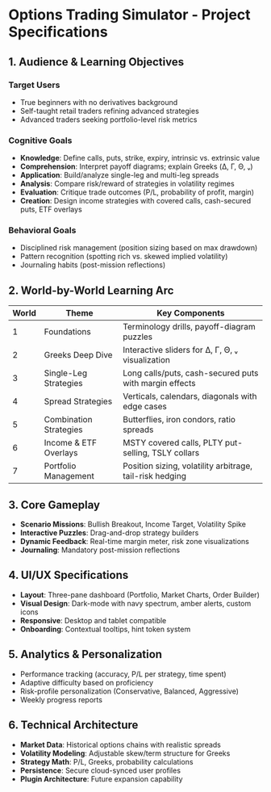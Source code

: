 # Options Trading Simulator - Project Specifications

## 1. Audience & Learning Objectives
### Target Users
- True beginners with no derivatives background
- Self-taught retail traders refining advanced strategies
- Advanced traders seeking portfolio-level risk metrics

### Cognitive Goals
- **Knowledge**: Define calls, puts, strike, expiry, intrinsic vs. extrinsic value
- **Comprehension**: Interpret payoff diagrams; explain Greeks (Δ, Γ, Θ, ᵥ)
- **Application**: Build/analyze single-leg and multi-leg spreads
- **Analysis**: Compare risk/reward of strategies in volatility regimes
- **Evaluation**: Critique trade outcomes (P/L, probability of profit, margin)
- **Creation**: Design income strategies with covered calls, cash-secured puts, ETF overlays

### Behavioral Goals
- Disciplined risk management (position sizing based on max drawdown)
- Pattern recognition (spotting rich vs. skewed implied volatility)
- Journaling habits (post-mission reflections)

## 2. World-by-World Learning Arc
| World | Theme | Key Components |
|-------|-------|----------------|
| 1 | Foundations | Terminology drills, payoff-diagram puzzles |
| 2 | Greeks Deep Dive | Interactive sliders for Δ, Γ, Θ, ᵥ visualization |
| 3 | Single-Leg Strategies | Long calls/puts, cash-secured puts with margin effects |
| 4 | Spread Strategies | Verticals, calendars, diagonals with edge cases |
| 5 | Combination Strategies | Butterflies, iron condors, ratio spreads |
| 6 | Income & ETF Overlays | MSTY covered calls, PLTY put-selling, TSLY collars |
| 7 | Portfolio Management | Position sizing, volatility arbitrage, tail-risk hedging |

## 3. Core Gameplay
- **Scenario Missions**: Bullish Breakout, Income Target, Volatility Spike
- **Interactive Puzzles**: Drag-and-drop strategy builders
- **Dynamic Feedback**: Real-time margin meter, risk zone visualizations
- **Journaling**: Mandatory post-mission reflections

## 4. UI/UX Specifications
- **Layout**: Three-pane dashboard (Portfolio, Market Charts, Order Builder)
- **Visual Design**: Dark-mode with navy spectrum, amber alerts, custom icons
- **Responsive**: Desktop and tablet compatible
- **Onboarding**: Contextual tooltips, hint token system

## 5. Analytics & Personalization
- Performance tracking (accuracy, P/L per strategy, time spent)
- Adaptive difficulty based on proficiency
- Risk-profile personalization (Conservative, Balanced, Aggressive)
- Weekly progress reports

## 6. Technical Architecture
- **Market Data**: Historical options chains with realistic spreads
- **Volatility Modeling**: Adjustable skew/term structure for Greeks
- **Strategy Math**: P/L, Greeks, probability calculations
- **Persistence**: Secure cloud-synced user profiles
- **Plugin Architecture**: Future expansion capability
